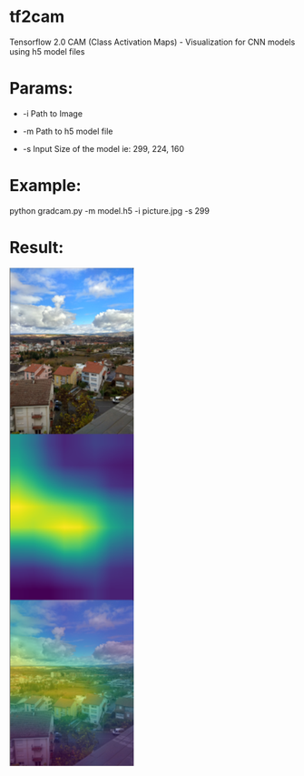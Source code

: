 # tf2cam
Tensorflow 2.0 CAM (Class Activation Maps) - Visualization for CNN models using h5 model files
#


# Params:

  - -i   Path to Image

  - -m   Path to h5 model file

  - -s   Input Size of the model ie: 299, 224, 160 


# Example:

python gradcam.py -m model.h5 -i picture.jpg -s 299


# Result:

![CNN CAM](example.png)
